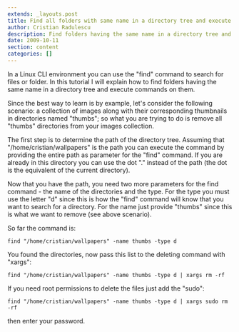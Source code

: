 ```yaml
---
extends: _layouts.post
title: Find all folders with same name in a directory tree and execute commands on
author: Cristian Radulescu
description: Find folders having the same name in a directory tree and execute commands on them.
date: 2009-10-11
section: content
categories: []
---
```

In a Linux CLI environment you can use the "find" command to search for files or folder. In this tutorial I will explain how to find folders having the same name in a directory tree and execute commands on them.

Since the best way to learn is by example, let's consider the following scenario: a collection of images along with their corresponding thumbnails in directories named "thumbs"; so what you are trying to do is remove all "thumbs" directories from your images collection.

The first step is to determine the path of the directory tree. Assuming that "/home/cristian/wallpapers" is the path you can execute the command by providing the entire path as parameter for the "find" command. If you are already in this directory you can use the dot "." instead of the path (the dot is the equivalent of the current directory).

Now that you have the path, you need two more parameters for the find command - the name of the directories and the type. For the type you must use the letter "d" since this is how the "find" command will know that you want to search for a directory. For the name just provide "thumbs" since this is what we want to remove (see above scenario).

So far the command is:

```shell
find "/home/cristian/wallpapers" -name thumbs -type d
```

You found the directories, now pass this list to the deleting command with "xargs":

```shell
find "/home/cristian/wallpapers" -name thumbs -type d | xargs rm -rf
```

If you need root permissions to delete the files just add the "sudo":

```shell
find "/home/cristian/wallpapers" -name thumbs -type d | xargs sudo rm -rf
```

then enter your password.